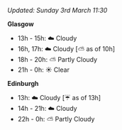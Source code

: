 *Updated: Sunday 3rd March 11:30*

**Glasgow**

* 13h - 15h: :cloud: Cloudy
* 16h, 17h: :cloud: Cloudy [:partly_sunny: as of 10h]
* 18h - 20h: :partly_sunny: Partly Cloudy
* 21h - 0h: :sunny: Clear

**Edinburgh**

* 13h: :cloud: Cloudy [:umbrella: as of 13h]
* 14h - 21h: :cloud: Cloudy
* 22h - 0h: :partly_sunny: Partly Cloudy
